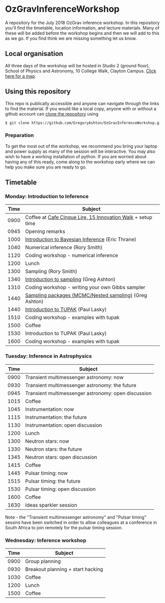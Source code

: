 # OzGravInferenceWorkshop

A repository for the July 2018 OzGrav inference workshop. In this repository you'll find the timetable, location information,
and lecture materials. Many of these will be added before the workshop begins and then we will add to this as we go. If you
find think we are missing something let us know.

## Local organisation

All three days of the workshop will be hosted in Studio 2 (ground floor), School of Physics and Astronomy, 10 College Walk, Clayton Campus.
[Click here for a map](https://goo.gl/maps/Dj62TZ5MG5t).

## Using this repository

This repo is publically accessible and anyone can navigate through the links to find the material. If you would like a
local copy, anyone with or without a github account can
[clone the repository](https://help.github.com/articles/cloning-a-repository/) using 

```bash
$ git clone https://github.com/GregoryAshton/OzGravInferenceWorkshop.git
```

### Preparation

To get the most out of the workshop, we recommend you bring your laptop and power supply as many of the
session will be interactive. You may also wish to have a working installation of python. If you are worried
about having any of this ready, come along to the workshop early where we can help you make sure you are
ready to go.


## Timetable 

### Monday: Introduction to Inference

Time | Subject
---- | ------------------------------------------------
0900 | Coffee at [Cafe Cinque Lire, 15 Innovation Walk](https://goo.gl/maps/TRtzB8GjUzQ2) + setup time
0945 | Opening remarks
1000 | [Introduction to Bayesian Inference](http://users.monash.edu.au/~erict/Resources/inference/introduction-bayesian-inference.pdf) (Eric Thrane)
1040 | Numerical inference (Rory Smith)
1120 | Coding workshop - numerical inference
1200 | Lunch
1300 | Sampling (Rory Smith)
1340 | [Introduction to sampling](/notebooks/introduction-to-sampling.ipynb) (Greg Ashton)
1310 | Coding workshop - writing your own Gibbs sampler
1440 | [Sampling packages (MCMC/Nested sampling)](/notebooks/introduction-to-packaged-samplers.ipynb) (Greg Ashton)
1440 | [Introduction to TUPAK](/notebooks/tupak.ipynb) (Paul Lasky)
1510 | Coding workshop - examples with tupak
1500 | Coffee
1530 | Introduction to TUPAK (Paul Lasky)
1600 | Coding workshop - examples with tupak

### Tuesday: Inference in Astrophysics

Time | Subject
---- | ------------------------------------------------
0900 | Transient multimessenger astronomy: now
0930 | Transient multimessenger astronomy: the future
0945 | Transient multimessenger astronomy: open discussion
1015 | Coffee
1045 | Instrumentation: now
1115 | Instrumentation: the future
1130 | Instrumentation: open discussion
1200 | Lunch
1300 | Neutron stars: now
1330 | Neutron stars: the future
1345 | Neutron stars: open discussion
1415 | Coffee
1445 | Pulsar timing: now
1515 | Pulsar timing: the future
1530 | Pulsar timing: open discussion
1600 | Coffee
1630 | Ideas sparkler session

Note - the "Transient multimessenger astronomy" and "Pulsar timing" sessins have been switched in order to allow colleagues at a conference in South Africa to join remotely for the pulsar timing session.

### Wednesday: Inference workshop

Time | Subject
---- | ------------------------------------------------
0900 | Group planning
0930 | Breakout planning + start hacking
1030 | Coffee
1200 | Lunch
1500 | Coffee



